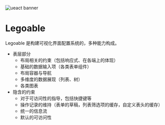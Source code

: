 ![ueact banner](https://user-images.githubusercontent.com/5803001/44896692-a51adc00-ad2b-11e8-9be9-ac495c77932e.png)

# Legoable

Legoable 是构建可视化界面配置系统的，多种能力构成。

- 表层部分
  - 布局相关的约束（包括响应式、在各端上的体现）
  - 基础的数据输入项（各类表单组件）
  - 布局容器与导航
  - 多维度的数据展现（列表、树）
  - 各类图表
- 隐含的约束
  - 对于可访问性的指导，包括快捷键等
  - 操作记录的维持（表单的草稿，列表筛选项的缓存，自定义表头的缓存）
  - 统一的信息流
  - 默认的可访问性

